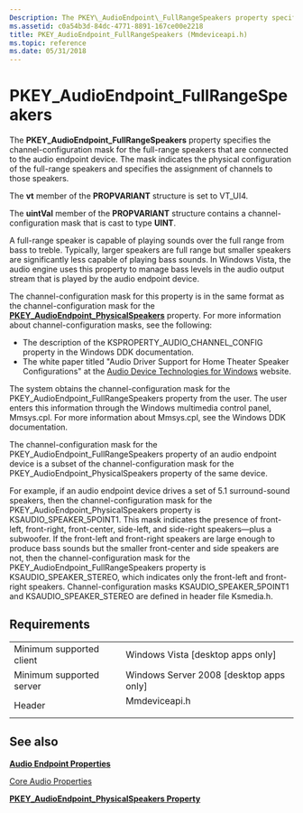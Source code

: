 ```yaml
---
Description: The PKEY\_AudioEndpoint\_FullRangeSpeakers property specifies the channel-configuration mask for the full-range speakers that are connected to the audio endpoint device.
ms.assetid: c0a54b3d-84dc-4771-8891-167ce00e2218
title: PKEY_AudioEndpoint_FullRangeSpeakers (Mmdeviceapi.h)
ms.topic: reference
ms.date: 05/31/2018
---
```


# PKEY\_AudioEndpoint\_FullRangeSpeakers

The **PKEY\_AudioEndpoint\_FullRangeSpeakers** property specifies the channel-configuration mask for the full-range speakers that are connected to the audio endpoint device. The mask indicates the physical configuration of the full-range speakers and specifies the assignment of channels to those speakers.

The **vt** member of the **PROPVARIANT** structure is set to VT\_UI4.

The **uintVal** member of the **PROPVARIANT** structure contains a channel-configuration mask that is cast to type **UINT**.

A full-range speaker is capable of playing sounds over the full range from bass to treble. Typically, larger speakers are full range but smaller speakers are significantly less capable of playing bass sounds. In Windows Vista, the audio engine uses this property to manage bass levels in the audio output stream that is played by the audio endpoint device.

The channel-configuration mask for this property is in the same format as the channel-configuration mask for the [**PKEY\_AudioEndpoint\_PhysicalSpeakers**](pkey-audioendpoint-physicalspeakers.md) property. For more information about channel-configuration masks, see the following:

-   The description of the KSPROPERTY\_AUDIO\_CHANNEL\_CONFIG property in the Windows DDK documentation.
-   The white paper titled "Audio Driver Support for Home Theater Speaker Configurations" at the [Audio Device Technologies for Windows](https://go.microsoft.com/fwlink/p/?linkid=62989) website.

The system obtains the channel-configuration mask for the PKEY\_AudioEndpoint\_FullRangeSpeakers property from the user. The user enters this information through the Windows multimedia control panel, Mmsys.cpl. For more information about Mmsys.cpl, see the Windows DDK documentation.

The channel-configuration mask for the PKEY\_AudioEndpoint\_FullRangeSpeakers property of an audio endpoint device is a subset of the channel-configuration mask for the PKEY\_AudioEndpoint\_PhysicalSpeakers property of the same device.

For example, if an audio endpoint device drives a set of 5.1 surround-sound speakers, then the channel-configuration mask for the PKEY\_AudioEndpoint\_PhysicalSpeakers property is KSAUDIO\_SPEAKER\_5POINT1. This mask indicates the presence of front-left, front-right, front-center, side-left, and side-right speakers—plus a subwoofer. If the front-left and front-right speakers are large enough to produce bass sounds but the smaller front-center and side speakers are not, then the channel-configuration mask for the PKEY\_AudioEndpoint\_FullRangeSpeakers property is KSAUDIO\_SPEAKER\_STEREO, which indicates only the front-left and front-right speakers. Channel-configuration masks KSAUDIO\_SPEAKER\_5POINT1 and KSAUDIO\_SPEAKER\_STEREO are defined in header file Ksmedia.h.

## Requirements



|                                     |                                                                                          |
|-------------------------------------|------------------------------------------------------------------------------------------|
| Minimum supported client<br/> | Windows Vista \[desktop apps only\]<br/>                                           |
| Minimum supported server<br/> | Windows Server 2008 \[desktop apps only\]<br/>                                     |
| Header<br/>                   | <dl> <dt>Mmdeviceapi.h</dt> </dl> |



## See also

<dl> <dt>

[**Audio Endpoint Properties**](audio-endpoint-properties.md)
</dt> <dt>

[Core Audio Properties](core-audio-properties.md)
</dt> <dt>

[**PKEY\_AudioEndpoint\_PhysicalSpeakers Property**](pkey-audioendpoint-physicalspeakers.md)
</dt> </dl>

 

 




